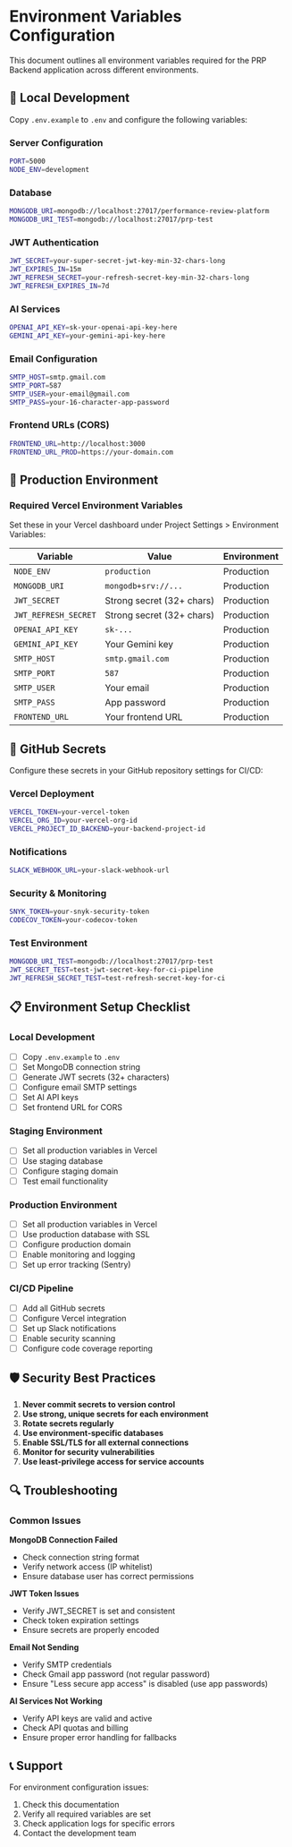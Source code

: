 # Environment Variables Configuration

This document outlines all environment variables required for the PRP Backend application across different environments.

## 🔧 Local Development

Copy `.env.example` to `.env` and configure the following variables:

### Server Configuration

```bash
PORT=5000
NODE_ENV=development
```

### Database

```bash
MONGODB_URI=mongodb://localhost:27017/performance-review-platform
MONGODB_URI_TEST=mongodb://localhost:27017/prp-test
```

### JWT Authentication

```bash
JWT_SECRET=your-super-secret-jwt-key-min-32-chars-long
JWT_EXPIRES_IN=15m
JWT_REFRESH_SECRET=your-refresh-secret-key-min-32-chars-long
JWT_REFRESH_EXPIRES_IN=7d
```

### AI Services

```bash
OPENAI_API_KEY=sk-your-openai-api-key-here
GEMINI_API_KEY=your-gemini-api-key-here
```

### Email Configuration

```bash
SMTP_HOST=smtp.gmail.com
SMTP_PORT=587
SMTP_USER=your-email@gmail.com
SMTP_PASS=your-16-character-app-password
```

### Frontend URLs (CORS)

```bash
FRONTEND_URL=http://localhost:3000
FRONTEND_URL_PROD=https://your-domain.com
```

## 🚀 Production Environment

### Required Vercel Environment Variables

Set these in your Vercel dashboard under Project Settings > Environment Variables:

| Variable             | Value                     | Environment |
| -------------------- | ------------------------- | ----------- |
| `NODE_ENV`           | `production`              | Production  |
| `MONGODB_URI`        | `mongodb+srv://...`       | Production  |
| `JWT_SECRET`         | Strong secret (32+ chars) | Production  |
| `JWT_REFRESH_SECRET` | Strong secret (32+ chars) | Production  |
| `OPENAI_API_KEY`     | `sk-...`                  | Production  |
| `GEMINI_API_KEY`     | Your Gemini key           | Production  |
| `SMTP_HOST`          | `smtp.gmail.com`          | Production  |
| `SMTP_PORT`          | `587`                     | Production  |
| `SMTP_USER`          | Your email                | Production  |
| `SMTP_PASS`          | App password              | Production  |
| `FRONTEND_URL`       | Your frontend URL         | Production  |

## 🔐 GitHub Secrets

Configure these secrets in your GitHub repository settings for CI/CD:

### Vercel Deployment

```bash
VERCEL_TOKEN=your-vercel-token
VERCEL_ORG_ID=your-vercel-org-id
VERCEL_PROJECT_ID_BACKEND=your-backend-project-id
```

### Notifications

```bash
SLACK_WEBHOOK_URL=your-slack-webhook-url
```

### Security & Monitoring

```bash
SNYK_TOKEN=your-snyk-security-token
CODECOV_TOKEN=your-codecov-token
```

### Test Environment

```bash
MONGODB_URI_TEST=mongodb://localhost:27017/prp-test
JWT_SECRET_TEST=test-jwt-secret-key-for-ci-pipeline
JWT_REFRESH_SECRET_TEST=test-refresh-secret-key-for-ci
```

## 📋 Environment Setup Checklist

### Local Development

- [ ] Copy `.env.example` to `.env`
- [ ] Set MongoDB connection string
- [ ] Generate JWT secrets (32+ characters)
- [ ] Configure email SMTP settings
- [ ] Set AI API keys
- [ ] Set frontend URL for CORS

### Staging Environment

- [ ] Set all production variables in Vercel
- [ ] Use staging database
- [ ] Configure staging domain
- [ ] Test email functionality

### Production Environment

- [ ] Set all production variables in Vercel
- [ ] Use production database with SSL
- [ ] Configure production domain
- [ ] Enable monitoring and logging
- [ ] Set up error tracking (Sentry)

### CI/CD Pipeline

- [ ] Add all GitHub secrets
- [ ] Configure Vercel integration
- [ ] Set up Slack notifications
- [ ] Enable security scanning
- [ ] Configure code coverage reporting

## 🛡️ Security Best Practices

1. **Never commit secrets to version control**
2. **Use strong, unique secrets for each environment**
3. **Rotate secrets regularly**
4. **Use environment-specific databases**
5. **Enable SSL/TLS for all external connections**
6. **Monitor for security vulnerabilities**
7. **Use least-privilege access for service accounts**

## 🔍 Troubleshooting

### Common Issues

**MongoDB Connection Failed**

- Check connection string format
- Verify network access (IP whitelist)
- Ensure database user has correct permissions

**JWT Token Issues**

- Verify JWT_SECRET is set and consistent
- Check token expiration settings
- Ensure secrets are properly encoded

**Email Not Sending**

- Verify SMTP credentials
- Check Gmail app password (not regular password)
- Ensure "Less secure app access" is disabled (use app passwords)

**AI Services Not Working**

- Verify API keys are valid and active
- Check API quotas and billing
- Ensure proper error handling for fallbacks

## 📞 Support

For environment configuration issues:

1. Check this documentation
2. Verify all required variables are set
3. Check application logs for specific errors
4. Contact the development team
